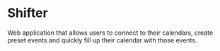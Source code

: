 # Shifter
Web application that allows users to connect to their calendars, create preset events and quickly fill up their calendar with those events.
